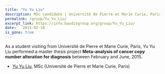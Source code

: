 ```yaml
---
title: "Yu Yu Liu"
description: MSc candidate | Université de Pierre et Marie Curie, Paris
permalink: /group/Yu_Yu_Liu/
excerpt_link: https://info.baudisgroup.org/group/Yu_Yu_Liu/
date:   2015-02-18
is_gone: true
---
```


As a student visiting from Université de Pierre et Marie Curie, Paris, Yu Yu Liu performed a master thesis project __Meta-analysis of cancer copy number alteration for diagnosis__ between February and June, 2015.

<!--more-->

* [Yu Yu Liu](https://fr.linkedin.com/in/yu-yu-liu-661794a8), MSc (Université de Pierre et Marie Curie, Paris)

